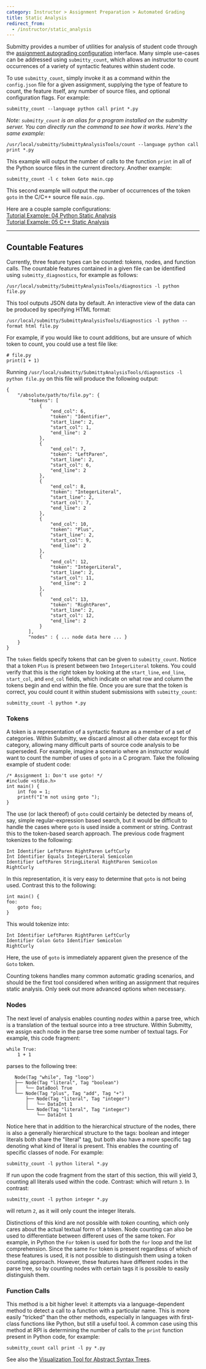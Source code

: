 ```yaml
---
category: Instructor > Assignment Preparation > Automated Grading
title: Static Analysis
redirect_from:
  - /instructor/static_analysis
---
```



Submitty provides a number of utilities for analysis of student code
through the [assignment autograding configuration](assignment_configuration) interface.
Many simple use-cases can be addressed using ``submitty_count``, which
allows an instructor to count occurrences of a variety of syntactic
features within student code.


To use ``submitty_count``, simply invoke it as a command within the ``config.json`` file for a
given assignment, supplying the type of feature to count, the feature itself,
any number of source files, and optional configuration flags.  For example:

```
submitty_count --language python call print *.py
```

_Note: `submitty_count` is an alias for a program installed on the
submitty server.  You can directly run the command to see how it works.
Here's the same example:_

```
/usr/local/submitty/SubmittyAnalysisTools/count --language python call print *.py
```

This example will output the number of calls to the function ``print`` in all
of the Python source files in the current directory. Another example:

```
submitty_count -l c token Goto main.cpp
```

This second example will output the number of occurrences of the token ``goto`` in the
C/C++ source file ``main.cpp``.


Here are a couple sample configurations:  
[Tutorial Example: 04 Python Static Analysis](https://github.com/Submitty/Tutorial/blob/main/examples/04_python_static_analysis/config/config.json)  
[Tutorial Example: 05 C++ Static Analysis](https://github.com/Submitty/Tutorial/tree/main/examples/05_cpp_static_analysis/config/config.json)


___

## Countable Features
Currently, three feature types can be counted: tokens, nodes, and function calls.
The countable features contained in a given file can be identified using ``submitty_diagnostics``, for example as follows:

```
/usr/local/submitty/SubmittyAnalysisTools/diagnostics -l python file.py
```

This tool outputs JSON data by default.
An interactive view of the data can be produced by specifying HTML format:

```
/usr/local/submitty/SubmittyAnalysisTools/diagnostics -l python --format html file.py
```

For example, if you would like to count additions, but are unsure of which token to count, you could use a test file like:

```
# file.py
print(1 + 1)
```

Running `/usr/local/submitty/SubmittyAnalysisTools/diagnostics -l python file.py` on this file will produce the following output:

```
{
    "/absolute/path/to/file.py": {
        "tokens": [
            {
                "end_col": 6,
                "token": "Identifier",
                "start_line": 2,
                "start_col": 1,
                "end_line": 2
            },
            {
                "end_col": 7,
                "token": "LeftParen",
                "start_line": 2,
                "start_col": 6,
                "end_line": 2
            },
            {
                "end_col": 8,
                "token": "IntegerLiteral",
                "start_line": 2,
                "start_col": 7,
                "end_line": 2
            },
            {
                "end_col": 10,
                "token": "Plus",
                "start_line": 2,
                "start_col": 9,
                "end_line": 2
            },
            {
                "end_col": 12,
                "token": "IntegerLiteral",
                "start_line": 2,
                "start_col": 11,
                "end_line": 2
            },
            {
                "end_col": 13,
                "token": "RightParen",
                "start_line": 2,
                "start_col": 12,
                "end_line": 2
            }
        ],
        "nodes" : { ... node data here ... }
    }
}
```

The ``token`` fields specify tokens that can be given to ``submitty_count``.
Notice that a token ``Plus`` is present between two ``IntegerLiteral`` tokens.
You could verify that this is the right token by looking at the ``start_line``, ``end_line``, ``start_col``, and ``end_col`` fields, which indicate on what row and column the tokens begin and end within the file.
Once you are sure that the token is correct, you could count it within student submissions with ``submitty_count``:

```
submitty_count -l python *.py
```

### Tokens

A token is a representation of a syntactic feature as a member of a set of
categories. Within Submitty, we discard almost all other data except for this
category, allowing many difficult parts of source code analysis to be
superseded. For example, imagine a scenario where an instructor would want to
count the number of uses of ``goto`` in a C program.
Take the following example of student code:

```
/* Assignment 1: Don't use goto! */
#include <stdio.h>
int main() {
    int foo = 1;
    printf("I'm not using goto ");
}

```

The use (or lack thereof) of ``goto`` could certainly be detected by means of,
say, simple regular-expression based search, but it would be difficult to
handle the cases where ``goto`` is used inside a comment or string. Contrast
this to the token-based search approach. The previous code fragment tokenizes
to the following:

```
Int Identifier LeftParen RightParen LeftCurly
Int Identifier Equals IntegerLiteral Semicolon
Identifier LeftParen StringLiteral RightParen Semicolon
RightCurly
```

In this representation, it is very easy to determine that ``goto`` is not being
used. Contrast this to the following:

```
int main() {
foo:
    goto foo;
}
```

This would tokenize into:

```
Int Identifier LeftParen RightParen LeftCurly
Identifier Colon Goto Identifier Semicolon
RightCurly
```

Here, the use of ``goto`` is immediately apparent given the presence of the ``Goto`` token.

Counting tokens handles many common automatic grading scenarios, and
should be the first tool considered when writing an assignment that
requires static analysis.  Only seek out more advanced options when
necessary.

### Nodes

The next level of analysis enables counting _nodes_ within a parse tree, which
is a translation of the textual source into a tree structure.  Within
Submitty, we assign each node in the parse tree some number of textual
tags. For example, this code fragment:

```
while True:
    1 + 1
```

parses to the following tree:

```
   Node(Tag "while", Tag "loop")
   ├── Node(Tag "literal", Tag "boolean")
   │   └── DataBool True
   └── Node(Tag "plus", Tag "add", Tag "+")
       ├── Node(Tag "literal", Tag "integer")
       │   └── DataInt 1
       └── Node(Tag "literal", Tag "integer")
           └── DataInt 1

```

Notice here that in addition to the hierarchical structure of the nodes, there is
also a generally hierarchical structure to the tags: boolean and integer literals
both share the "literal" tag, but both also have a more specific tag denoting
what kind of literal is present. This enables the counting of 
specific classes of node. For example:

```
submitty_count -l python literal *.py
```

If run upon the code fragment from the start of this section, this will yield 3,
counting all literals used within the code. Contrast:
which will return `3`.  In contrast:

```
submitty_count -l python integer *.py
```

will return `2`, as it will only count the integer literals.

Distinctions of this kind are not possible with _token_ counting, which only
cares about the actual textual form of a token. Node counting can also be used
to differentiate between different uses of the same token. For example, in
Python the ``For`` token is used for both the ``for`` loop and the list
comprehension. Since the same ``For`` token is present regardless of which of
these features is used, it is not possible to distinguish them using a token
counting approach. However, these features have different nodes in the parse
tree, so by counting nodes with certain tags it is possible to easily
distinguish them.

### Function Calls

This method is a bit higher level: it attempts via a language-dependent method
to detect a call to a function with a particular name. This is more easily
"tricked" than the other methods, especially in languages with first-class
functions like Python, but still a useful tool. A common case using this
method at RPI is determining the number of calls to the ``print`` function
present in Python code, for example:

```
submitty_count call print -l py *.py
```



See also the [Visualization Tool for Abstract Syntax Trees](tree_tool).
